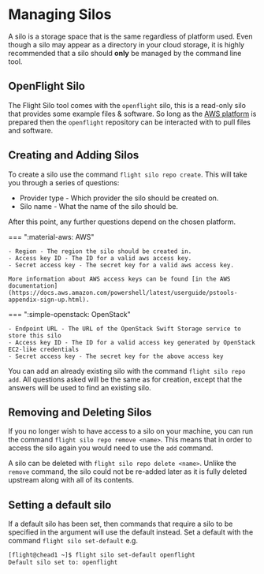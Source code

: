 # Managing Silos

A silo is a storage space that is the same regardless of platform used. Even though a silo may appear as a directory in your cloud storage, it is highly recommended that a silo should **only** be managed by the command line tool.

## OpenFlight Silo

The Flight Silo tool comes with the `openflight` silo, this is a read-only silo that provides some example files & software. So long as the [AWS platform](index.md#setting-up-platforms) is prepared then the `openflight` repository can be interacted with to pull files and software. 

## Creating and Adding Silos

To create a silo use the command `flight silo repo create`. This will take you through a series of questions:

- Provider type - Which provider the silo should be created on.
- Silo name - What the name of the silo should be.

After this point, any further questions depend on the chosen platform.

=== ":material-aws: AWS"

    - Region - The region the silo should be created in.
    - Access key ID - The ID for a valid aws access key.
    - Secret access key - The secret key for a valid aws access key.

    More information about AWS access keys can be found [in the AWS documentation](https://docs.aws.amazon.com/powershell/latest/userguide/pstools-appendix-sign-up.html).

=== ":simple-openstack: OpenStack"

    - Endpoint URL - The URL of the OpenStack Swift Storage service to store this silo 
    - Access key ID - The ID for a valid access key generated by OpenStack EC2-like credentials
    - Secret access key - The secret key for the above access key

You can add an already existing silo with the command `flight silo repo add`. All questions asked will be the same as for creation, except that the answers will be used to find an existing silo.

## Removing and Deleting Silos

If you no longer wish to have access to a silo on your machine, you can run the command `flight silo repo remove <name>`. This means that in order to access the silo again you would need to use the `add` command.

A silo can be deleted with `flight silo repo delete <name>`. Unlike the `remove` command, the silo could not be re-added later as it is fully deleted upstream along with all of its contents.

## Setting a default silo

If a default silo has been set, then commands that require a silo to be specified in the argument will use the default instead. Set a default with the command `flight silo set-default` e.g.
```bash
[flight@chead1 ~]$ flight silo set-default openflight
Default silo set to: openflight
```
